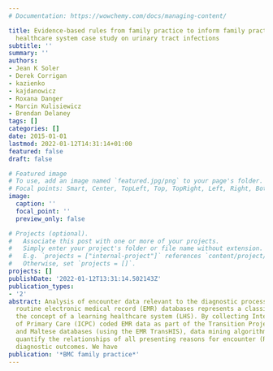 ```yaml
---
# Documentation: https://wowchemy.com/docs/managing-content/

title: Evidence-based rules from family practice to inform family practice; the learning
  healthcare system case study on urinary tract infections
subtitle: ''
summary: ''
authors:
- Jean K Soler
- Derek Corrigan
- kazienko
- kajdanowicz
- Roxana Danger
- Marcin Kulisiewicz
- Brendan Delaney
tags: []
categories: []
date: 2015-01-01
lastmod: 2022-01-12T14:31:14+01:00
featured: false
draft: false

# Featured image
# To use, add an image named `featured.jpg/png` to your page's folder.
# Focal points: Smart, Center, TopLeft, Top, TopRight, Left, Right, BottomLeft, Bottom, BottomRight.
image:
  caption: ''
  focal_point: ''
  preview_only: false

# Projects (optional).
#   Associate this post with one or more of your projects.
#   Simply enter your project's folder or file name without extension.
#   E.g. `projects = ["internal-project"]` references `content/project/deep-learning/index.md`.
#   Otherwise, set `projects = []`.
projects: []
publishDate: '2022-01-12T13:31:14.502143Z'
publication_types:
- '2'
abstract: Analysis of encounter data relevant to the diagnostic process sourced from
  routine electronic medical record (EMR) databases represents a classic example of
  the concept of a learning healthcare system (LHS). By collecting International Classification
  of Primary Care (ICPC) coded EMR data as part of the Transition Project from Dutch
  and Maltese databases (using the EMR TransHIS), data mining algorithms can empirically
  quantify the relationships of all presenting reasons for encounter (RfEs) and recorded
  diagnostic outcomes. We have
publication: '*BMC family practice*'
---
```

